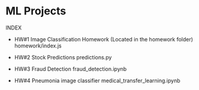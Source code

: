 # ML Projects
INDEX
- HW#1 Image Classification Homework (Located in the homework folder)
homework/index.js

- HW#2 Stock Predictions
predictions.py

- HW#3 Fraud Detection
fraud_detection.ipynb

- HW#4 Pneumonia image classifier
medical_transfer_learning.ipynb
